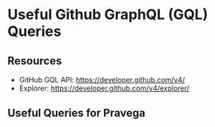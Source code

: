 # Useful Github GraphQL (GQL) Queries

## Resources
* GitHub GQL API: https://developer.github.com/v4/
* Explorer: https://developer.github.com/v4/explorer/

## Useful Queries for Pravega
